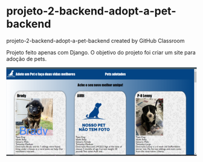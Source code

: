 # projeto-2-backend-adopt-a-pet-backend
projeto-2-backend-adopt-a-pet-backend created by GitHub Classroom

Projeto feito apenas com Django.
O objetivo do projeto foi criar um site para adoção de pets.

![alt text](pets/static/pets/img/imgReadme.png)


